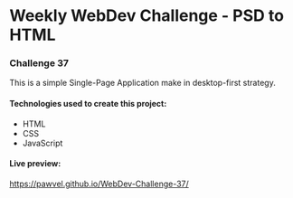 # Weekly WebDev Challenge - PSD to HTML
### Challenge 37

This is a simple Single-Page Application make in desktop-first strategy.

#### Technologies used to create this project:
* HTML
* CSS
* JavaScript

#### Live preview:
https://pawvel.github.io/WebDev-Challenge-37/
